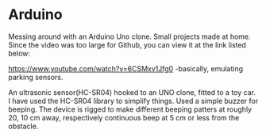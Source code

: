 # Arduino
Messing around with an Arduino Uno clone. Small projects made at home. Since the video was too large for Github, you can view it at the link listed below:

https://www.youtube.com/watch?v=6CSMxv1Jfg0
-basically, emulating parking sensors.

An ultrasonic sensor(HC-SR04) hooked to an UNO clone, fitted to a toy car. I have used the HC-SR04 library to simplify things. Used a simple buzzer for beeping. The device is rigged to make different beeping patters at roughly 20, 10 cm away, respectively continuous beep at 5 cm or less from the obstacle. 
